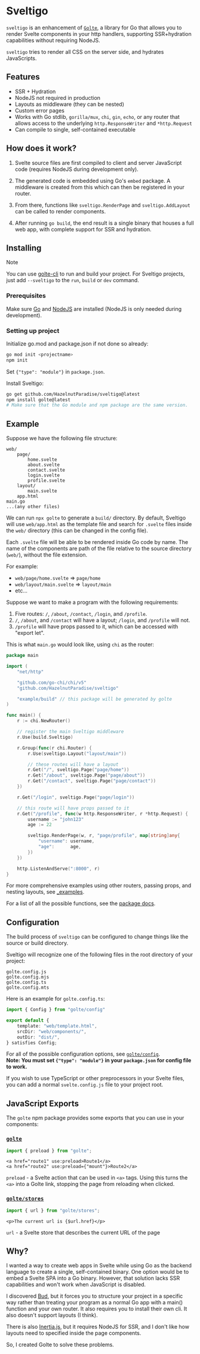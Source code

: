 # Sveltigo

`sveltigo` is an enhancement of [`Golte`](https://github.com/nichady/golte), a library for Go that allows you to render Svelte components in your http handlers, supporting SSR+hydration capabilities without requiring NodeJS.

`sveltigo` tries to render all CSS on the server side, and hydrates JavaScripts.

## Features

- SSR + Hydration
- NodeJS not required in production
- Layouts as middleware (they can be nested)
- Custom error pages
- Works with Go stdlib, `gorilla/mux`, `chi`, `gin`, `echo`, or any router that allows access to the underlying `http.ResponseWriter` and `*http.Request`
- Can compile to single, self-contained executable

## How does it work?

1. Svelte source files are first compiled to client and server JavaScript code (requires NodeJS during development only).

2. The generated code is embedded using Go's `embed` package. A middleware is created from this which can then be registered in your router.

3. From there, functions like `sveltigo.RenderPage` and `sveltigo.AddLayout` can be called to render components.

4. After running `go build`, the end result is a single binary that houses a full web app, with complete support for SSR and hydration.

## Installing

> [!NOTE]
> You can use [golte-cli](https://github.com/TimLai666/golte-cli) to run and build your project.
> For Sveltigo projects, just add `--sveltigo` to the `run`, `build` or `dev` command.

### Prerequisites

Make sure [Go](https://go.dev) and [NodeJS](https://nodejs.org) are installed (NodeJS is only needed during development).

### Setting up project

Initialize go.mod and package.json if not done so already:
```sh
go mod init <projectname>
npm init
```

Set `{"type": "module"}` in `package.json`.

Install Sveltigo:

```sh
go get github.com/HazelnutParadise/sveltigo@latest
npm install golte@latest
# Make sure that the Go module and npm package are the same version.
```

## Example

Suppose we have the following file structure:
```
web/
    page/
        home.svelte
        about.svelte
        contact.svelte
        login.svelte
		profile.svelte
    layout/
        main.svelte
    app.html
main.go
...(any other files)
```

We can run `npx golte` to generate a `build/` directory.
By default, Sveltigo will use `web/app.html` as the template file and search for `.svelte` files inside the `web/` directory (this can be changed in the config file).

Each `.svelte` file will be able to be rendered inside Go code by name. The name of the components are path of the file relative to the source directory (`web/`), without the file extension.

For example:
-  `web/page/home.svelte` => `page/home`
-  `web/layout/main.svelte` => `layout/main`
-  etc...

Suppose we want to make a program with the following requirements:
1. Five routes: `/`, `/about`, `/contact`, `/login`, and `/profile`.
2. `/`, `/about`, and `/contact` will have a layout; `/login`, and `/profile` will not.
3. `/profile` will have props passed to it, which can be accessed with "export let".

This is what `main.go` would look like, using `chi` as the router:

```go
package main

import (
	"net/http"

	"github.com/go-chi/chi/v5"
	"github.com/HazelnutParadise/sveltigo"

	"example/build" // this package will be generated by golte
)

func main() {
	r := chi.NewRouter()

	// register the main Sveltigo middleware
	r.Use(build.Sveltigo)

	r.Group(func(r chi.Router) {
		r.Use(sveltigo.Layout("layout/main"))

		// these routes will have a layout
		r.Get("/", sveltigo.Page("page/home"))
		r.Get("/about", sveltigo.Page("page/about"))
		r.Get("/contact", sveltigo.Page("page/contact"))
	})

	r.Get("/login", sveltigo.Page("page/login"))

	// this route will have props passed to it
	r.Get("/profile", func(w http.ResponseWriter, r *http.Request) {
		username := "john123"
		age := 22

		sveltigo.RenderPage(w, r, "page/profile", map[string]any{
			"username": username,
			"age":      age,
		})
	})

	http.ListenAndServe(":8000", r)
}
```

For more comprehensive examples using other routers, passing props, and nesting layouts, see [_examples](_examples/).

For a list of all the possible functions, see the [package docs](https://pkg.go.dev/github.com/HazelnutParadise/sveltigo).

## Configuration

The build process of `sveltigo` can be configured to change things like the source or build directory.

Sveltigo will recognize one of the following files in the root directory of your project:
```
golte.config.js
golte.config.mjs
golte.config.ts
golte.config.mts
```

Here is an example for `golte.config.ts`:
```typescript
import { Config } from "golte/config"

export default {
	template: "web/template.html",
	srcDir: "web/components/",
	outDir: "dist/",
} satisfies Config;
```

For all of the possible configuration options, see [`golte/config`](ts/public/config/index.ts).<br>
**Note: You must set `{"type": "module"}` in your `package.json` for config file to work.**

If you wish to use TypeScript or other preprocessors in your Svelte files, you can add a normal `svelte.config.js` file to your project root.

## JavaScript Exports 

The `golte` npm package provides some exports that you can use in your components:

### [`golte`](ts/public/index.ts)

```typescript
import { preload } from "golte";
```
```svelte
<a href="route1" use:preload>Route1</a>
<a href="route2" use:preload={"mount"}>Route2</a>
```

`preload` - a Svelte action that can be used in `<a>` tags. Using this turns the `<a>` into a Golte link, stopping the page from reloading when clicked.

### [`golte/stores`](ts/public/stores/index.ts)

```typescript
import { url } from "golte/stores";
```
```svelte
<p>The current url is {$url.href}</p>
```

`url` - a Svelte store that describes the current URL of the page

## Why?

I wanted a way to create web apps in Svelte while using Go as the backend language to create a single, self-contained binary. One option would be to embed a Svelte SPA into a Go binary. However, that solution lacks SSR capabilities and won't work when JavaScript is disabled.

I discovered [Bud](https://github.com/livebud/bud), but it forces you to structure your project in a specific way rather than treating your program as a normal Go app with a main() function and your own router. It also requires you to install their own cli. It also doesn't support layouts (I think).

There is also [Inertia.js](https://github.com/inertiajs/inertia), but it requires NodeJS for SSR, and I don't like how layouts need to specified inside the page components.

So, I created Golte to solve these problems.
